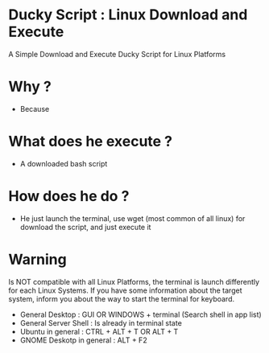 # Ducky Script : Linux Download and Execute

A Simple Download and Execute Ducky Script for Linux Platforms

# Why ?

* Because

# What does he execute ?

* A downloaded bash script 

# How does he do ?

* He just launch the terminal, use wget (most common of all linux) for download the script, and just execute it

# Warning

Is NOT compatible with all Linux Platforms, the terminal is launch differently for each Linux Systems. 
If you have some information about the target system, inform you about the way to start the terminal for keyboard.

* General Desktop          : GUI OR WINDOWS + terminal (Search shell in app list) 
* General Server Shell     : Is already in terminal state
* Ubuntu in general        : CTRL + ALT + T OR ALT + T
* GNOME Deskotp in general : ALT + F2
